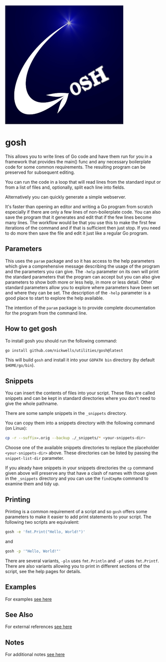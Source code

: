 <!-- Created by mkdoc DO NOT EDIT. -->

![gosh logo](_images/gosh.png)
# gosh

This allows you to write lines of Go code and have them run for you in a
framework that provides the main\(\) func and any necessary boilerplate code for
some common requirements\. The resulting program can be preserved for subsequent
editing\.

You can run the code in a loop that will read lines from the standard input or
from a list of files and, optionally, split each line into fields\.

Alternatively you can quickly generate a simple webserver\.

It&apos;s faster than opening an editor and writing a Go program from scratch
especially if there are only a few lines of non\-boilerplate code\. You can also
save the program that it generates and edit that if the few lines become many
lines\. The workflow would be that you use this to make the first few iterations
of the command and if that is sufficient then just stop\. If you need to do more
then save the file and edit it just like a regular Go program\.



## Parameters

This uses the `param` package and so it has access to the help parameters
which give a comprehensive message describing the usage of the program and
the parameters you can give. The `-help` parameter on its own will print the
standard parameters that the program can accept but you can also give
parameters to show both more or less help, in more or less detail. Other
standard parameters allow you to explore where parameters have been set and
where they can be set. The description of the `-help` parameter is a good
place to start to explore the help available.

The intention of the `param` package is to provide complete documentation
for the program from the command line.
## How to get gosh

To install gosh you should run the following command:

``` sh
go install github.com/nickwells/utilities/gosh@latest
```

This will build `gosh` and install it into your `GOPATH bin` directory
(by default `$HOME/go/bin`).

## Snippets

You can insert the contents of files into your script. These files are called
snippets and can be kept in standard directories where you don't need to give
the whole pathname.

There are some sample snippets in the `_snippets` directory.

You can copy them into a snippets directory with the following
command (on Linux):

``` sh
cp -r --suffix=.orig --backup ./_snippets/* <your-snippets-dir>
```

Choose one of the available snippets directories to replace the placeholder
`<your-snippets-dir>` above. These directories can be listed by passing
the `snippet-list-dir` parameter.

If you aleady have snippets in your snippets directories the `cp` command
given above will preserve any that have a clash of names with those given in
the `_snippets` directory and you can use the `findCmpRm` command to examine
them and tidy up.

## Printing

Printing is a common requirement of a script and so `gosh` offers some
parameters to make it easier to add print statements to your script. The
following two scripts are equivalent:

``` sh
gosh -e 'fmt.Print("Hello, World!")'
```

and

``` sh
gosh -p '"Hello, World!"'
```

There are several variants, `-pln` uses `fmt.Println` and `-pf` uses
`fmt.Printf`. There are also variants allowing you to print in different
sections of the script, see the help pages for details.


## Examples
For examples [see here](_gosh.EXAMPLES.md)


## See Also
For external references [see here](_gosh.REFERENCES.md)


## Notes
For additional notes [see here](_gosh.NOTES.md)
